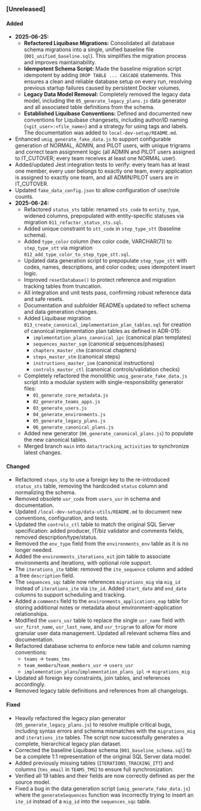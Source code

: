 ### [Unreleased]
#### Added
- **2025-06-25:**
    - **Refactored Liquibase Migrations:** Consolidated all database schema migrations into a single, unified baseline file (`001_unified_baseline.sql`). This simplifies the migration process and improves maintainability.
    - **Idempotent Schema Script:** Made the baseline migration script idempotent by adding `DROP TABLE ... CASCADE` statements. This ensures a clean and reliable database setup on every run, resolving previous startup failures caused by persistent Docker volumes.
    - **Legacy Data Model Removal:** Completely removed the legacy data model, including the `05_generate_legacy_plans.js` data generator and all associated table definitions from the schema.
    - **Established Liquibase Conventions:** Defined and documented new conventions for Liquibase changesets, including author/ID naming (`<git_user>:<file_name>`) and a strategy for using tags and labels. The documentation was added to `local-dev-setup/README.md`.
- Enhanced `umig_generate_fake_data.js` to support configurable generation of NORMAL, ADMIN, and PILOT users, with unique trigrams and correct team assignment logic (all ADMIN and PILOT users assigned to IT_CUTOVER; every team receives at least one NORMAL user).
- Added/updated Jest integration tests to verify: every team has at least one member, every user belongs to exactly one team, every application is assigned to exactly one team, and all ADMIN/PILOT users are in IT_CUTOVER.
- Updated `fake_data_config.json` to allow configuration of user/role counts.
- **2025-06-24:**
    - Refactored `status_sts` table: renamed `sts_code` to `entity_type`, widened columns, prepopulated with entity-specific statuses via migration `011_refactor_status_sts.sql`.
    - Added unique constraint to `stt_code` in `step_type_stt` (baseline schema).
    - Added `type_color` column (hex color code, VARCHAR(7)) to `step_type_stt` via migration `012_add_type_color_to_step_type_stt.sql`.
    - Updated data generation script to prepopulate `step_type_stt` with codes, names, descriptions, and color codes; uses idempotent insert logic.
    - Improved `resetDatabase()` to protect reference and migration tracking tables from truncation.
    - All integration and unit tests pass, confirming robust reference data and safe resets.
    - Documentation and subfolder READMEs updated to reflect schema and data generation changes.
    - Added Liquibase migration `013_create_canonical_implementation_plan_tables.sql` for creation of canonical implementation plan tables as defined in ADR-015:
        - `implementation_plans_canonical_ipc` (canonical plan templates)
        - `sequences_master_sqm` (canonical sequences/phases)
        - `chapters_master_chm` (canonical chapters)
        - `steps_master_stm` (canonical steps)
        - `instructions_master_inm` (canonical instructions)
        - `controls_master_ctl` (canonical controls/validation checks)
    - Completely refactored the monolithic `umig_generate_fake_data.js` script into a modular system with single-responsibility generator files:
        - `01_generate_core_metadata.js`
        - `02_generate_teams_apps.js`
        - `03_generate_users.js`
        - `04_generate_environments.js`
        - `05_generate_legacy_plans.js`
        - `06_generate_canonical_plans.js`
    - Added new generator (`06_generate_canonical_plans.js`) to populate the new canonical tables.
    - Merged branch `main` into `data/tracking_activities` to synchronize latest changes.
#### Changed
- Refactored `steps_stp` to use a foreign key to the re-introduced `status_sts` table, removing the hardcoded `status` column and normalizing the schema.
- Removed obsolete `usr_code` from `users_usr` in schema and documentation.
- Updated `/local-dev-setup/data-utils/README.md` to document new conventions, configuration, and tests.
- Updated the `controls_ctl` table to match the original SQL Server specification: added producer, IT/biz validator and comments fields, removed description/type/status.
- Removed the `env_type` field from the `environments_env` table as it is no longer needed.
- Added the `environments_iterations_eit` join table to associate environments and iterations, with optional role support.
- The `iterations_ite` table: removed the `ite_sequence` column and added a free `description` field.
- The `sequences_sqc` table now references `migrations_mig` via `mig_id` instead of `iterations_ite` via `ite_id`. Added `start_date` and `end_date` columns to support scheduling and tracking.
- Added a `comments` field to the `environments_applications_eap` table for storing additional notes or metadata about environment-application relationships.
- Modified the `users_usr` table to replace the single `usr_name` field with `usr_first_name`, `usr_last_name`, and `usr_trigram` to allow for more granular user data management. Updated all relevant schema files and documentation.
- Refactored database schema to enforce new table and column naming conventions:
    - `teams` → `teams_tms`
    - `team_members`/`team_members_usr` → `users_usr`
    - `implementation_plans`/`implementation_plans_ipl` → `migrations_mig`
- Updated all foreign key constraints, join tables, and references accordingly.
- Removed legacy table definitions and references from all changelogs.

#### Fixed
- Heavily refactored the legacy plan generator (`05_generate_legacy_plans.js`) to resolve multiple critical bugs, including syntax errors and schema mismatches with the `migrations_mig` and `iterations_ite` tables. The script now successfully generates a complete, hierarchical legacy plan dataset.
- Corrected the baseline Liquibase schema (`001_baseline_schema.sql`) to be a complete 1:1 representation of the original SQL Server data model.
- Added previously missing tables (`ITERATIONS_TRACKING_ITT`) and columns (`tms_email` in `TEAMS_TMS`) to ensure full synchronization.
- Verified all 19 tables and their fields are now correctly defined as per the source model.
- Fixed a bug in the data generation script (`umig_generate_fake_data.js`) where the `generateSequences` function was incorrectly trying to insert an `ite_id` instead of a `mig_id` into the `sequences_sqc` table.
